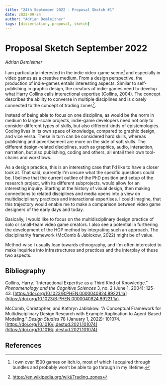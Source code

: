 ```yaml
---
title: "24th September 2022 - Proposal Sketch #1"
date: 2022-09-24
author: "Adrian Demleitner"
tags: [dissertation, proposal, sketch]
---
```

# Proposal Sketch September 2022
*Adrian Demleitner*

I am particularly interested in the indie video-game scene[^1] and especially in video games as a creative medium. From a design perspective, the production of indie-games entails interesting aspects. Similar to self-publishing in graphic design, the creators of indie-games need to develop what Harry Collins calls interactional expertise (Collins, 2004). The concept describes the ability to converse in multiple disciplines and is closely connected to the concept of trading zones[^2].

Instead of being able to focus on one discipline, as would be the norm in medium to large-scale projects, indie-game developers need not only to consider different types of skills, but also different kinds of epistemologies. Coding lives in its own space of knowledge, compared to graphic design, and vice versa. These in turn can be considered hard skills, whereas publishing and advertisement are more on the side of soft skills. The different design-related disciplines, such as graphics, audio, interaction, narration, but also publishing, coding and others, all entail their own tool-chains and workflows.

As a design practice, this is an interesting case that I'd like to have a closer look at. That said, currently I'm unsure what the specific questions could be. I believe that the current outline of the PhD position and setup of the research project, with its different subprojects, would allow for an interesting inquiry. Starting at the history of visual design, then making connections to related disciplines and media opens into a view on multidisciplinary practices and interactional expertises. I could imagine, that this trajectory would enable me to make a comparison between video game designers of the early days and today.

Basically, I would like to focus on the multidisciplinary design practice of solo or small-team video game creators. I also see a potential in furthering the development of the HGP method by integrating such an approach. The disciplinarity framework (McComb & Jablokow, 2022) might be of value.

Method-wise I usually lean towards ethnography, and I'm often interested to make inquiries into infrastructures and practices and the interplay of these two aspects.

## Bibliography
Collins, Harry. “Interactional Expertise as a Third Kind of Knowledge.” _Phenomenology and the Cognitive Sciences_ 3, no. 2 (June 1, 2004): 125–43. [https://doi.org/10.1023/B:PHEN.0000040824.89221.1a](https://doi.org/10.1023/B:PHEN.0000040824.89221.1a).

McComb, Christopher, and Kathryn Jablokow. “A Conceptual Framework for Multidisciplinary Design Research with Example Application to Agent-Based Modeling.” _Design Studies_ 78 (January 1, 2022): 101074. [https://doi.org/10.1016/j.destud.2021.101074](https://doi.org/10.1016/j.destud.2021.101074).

## References

[^1]: I own over 1500 games on itch.io, most of which I acquired through bundles and probably won't be able to go through in my lifetime.
[^2]: https://en.wikipedia.org/wiki/Trading_zones
